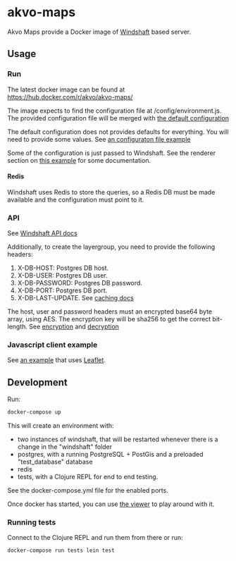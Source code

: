 # akvo-maps
Akvo Maps provide a Docker image of [Windshaft](https://github.com/CartoDB/Windshaft) based server.

## Usage

### Run

The latest docker image can be found at https://hub.docker.com/r/akvo/akvo-maps/ 

The image expects to find the configuration file at /config/environment.js. 
The provided configuration file will be merged with [the default configuration](windshaft/server/default-config.js)

The default configuration does not provides defaults for everything. You will need to provide some values. 
See [an configuraton file example](windshaft/config/dev/environment.js)

Some of the configuration is just passed to Windshaft. 
See the renderer section on [this example](https://github.com/CartoDB/Windshaft-cartodb/blob/master/config/environments/production.js.example#L100) 
for some documentation.

#### Redis

Windshaft uses Redis to store the queries, so a Redis DB must be made available and the configuration must point to it.

### API

See [Windshaft API docs](https://github.com/CartoDB/Windshaft/blob/master/doc/Multilayer-API.md)

Additionally, to create the layergroup, you need to provide the following headers:

1. X-DB-HOST: Postgres DB host.
1. X-DB-USER: Postgres DB user.
1. X-DB-PASSWORD: Postgres DB password.
1. X-DB-PORT: Postgres DB port.
1. X-DB-LAST-UPDATE. See [caching docs](docs/caching.md)

The host, user and password headers must an encrypted base64 byte array, using AES. The encryption key will be sha256 to get the correct bit-length. See [encryption](end-to-end-tests/test/windshaft_test/core_test.clj) and [decryption](windshaft/server/http/util.js)

### Javascript client example

See [an example](viewer/index.html) that uses [Leaflet](http://leafletjs.com).

## Development

Run:

```sh
docker-compose up 
```

This will create an environment with:

- two instances of windshaft, that will be restarted whenever there is a change in the "windshaft" folder
- postgres, with a running PostgreSQL + PostGis and a preloaded "test_database" database
- redis
- tests, with a Clojure REPL for end to end testing.

See the docker-compose.yml file for the enabled ports.

Once docker has started, you can use [the viewer](viewer/index.html) to play around with it.

### Running tests

Connect to the Clojure REPL and run them from there or run:

```sh
docker-compose run tests lein test
```